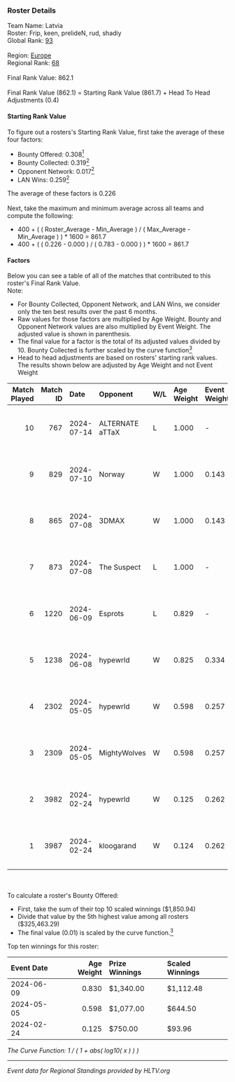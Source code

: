 ### Roster Details<br />
Team Name: Latvia<br />
Roster: Frip, keen, prelideN, rud, shadiy<br />
Global Rank: [93](../standings_global.md)<br />
<br />
Region: [Europe]( ../standings_europe.md)<br />
Regional Rank: [68]( ../standings_europe.md)<br />
<br />
Final Rank Value:  862.1<br />
<br />
Final Rank Value (862.1) = Starting Rank Value (861.7) + Head To Head Adjustments (0.4)<br />

#### Starting Rank Value<br />
To figure out a rosters's Starting Rank Value, first take the average of these four factors:<br />
- Bounty Offered: 0.308[<sup>1</sup>](#table2)
- Bounty Collected: 0.319[<sup>2</sup>](#table1)
- Opponent Network: 0.017[<sup>2</sup>](#table1)
- LAN Wins: 0.259[<sup>2</sup>](#table1)

The average of these factors is 0.226<br />
<br />
Next, take the maximum and minimum average across all teams and compute the following:<br />
- 400 + ( ( Roster_Average - Min_Average ) / ( Max_Average - Min_Average ) ) * 1600 = 861.7
- 400 + ( ( 0.226 - 0.000 ) / ( 0.783 - 0.000 ) ) * 1600 = 861.7


#### Factors<br />
Below you can see a table of all of the matches that contributed to this roster's Final Rank Value.<br />
Note:<br />

- For Bounty Collected, Opponent Network, and LAN Wins, we consider only the ten best results over the past 6 months.
- Raw values for those factors are multiplied by Age Weight. Bounty and Opponent Network values are also multiplied by Event Weight. The adjusted value is shown in parenthesis.
- The final value for a factor is the total of its adjusted values divided by 10. Bounty Collected is further scaled by the curve function[<sup>3</sup>](#curveFunction)
- Head to head adjustments are based on rosters' starting rank values. The results shown below are adjusted by Age Weight and not Event Weight
<span id="table1"></span><br />


| Match Played | Match ID | Date       | Opponent        | W/L | Age Weight | Event Weight | Bounty Collected | Opponent Network | LAN Wins  | H2H Adj. | Roster                               |
| -: | -: | :- | :- | :- | :- | :- | :- | :- | :- | -: | :- |
|           10 |      767 | 2024-07-14 | ALTERNATE aTTaX | L   | 1.000      | -            | -                | -                | -         |   -15.53 | Frip, keen, prelideN, rud, shadiy    |
|            9 |      829 | 2024-07-10 | Norway          | W   | 1.000      | 0.143        | 0.006 (0.001)    | 0.107 (0.015)    | 0 (0.000) |     7.89 | Frip, keen, prelideN, rud, shadiy    |
|            8 |      865 | 2024-07-08 | 3DMAX           | W   | 1.000      | 0.143        | 0.505 (0.072)    | 1.000 (0.143)    | 0 (0.000) |    29.98 | Frip, keen, prelideN, rud, shadiy    |
|            7 |      873 | 2024-07-08 | The Suspect     | L   | 1.000      | -            | -                | -                | -         |   -16.94 | Frip, keen, prelideN, rud, shadiy    |
|            6 |     1220 | 2024-06-09 | Esprots         | L   | 0.829      | -            | -                | -                | -         |   -18.31 | Frip, keen, prelideN, raw, shadiy    |
|            5 |     1238 | 2024-06-08 | hypewrld        | W   | 0.825      | 0.334        | 0.002 (0.001)    | 0.028 (0.008)    | 1 (0.825) |     6.01 | Frip, keen, prelideN, raw, shadiy    |
|            4 |     2302 | 2024-05-05 | hypewrld        | W   | 0.598      | 0.257        | 0.002 (0.000)    | 0.028 (0.004)    | 1 (0.598) |     4.57 | flairr, Frip, Mairel, rud, shadiy    |
|            3 |     2309 | 2024-05-05 | MightyWolves    | W   | 0.598      | 0.257        | 0.000 (0.000)    | 0.000 (0.000)    | 1 (0.598) |     1.30 | flairr, Frip, Mairel, rud, shadiy    |
|            2 |     3982 | 2024-02-24 | hypewrld        | W   | 0.125      | 0.262        | 0.002 (0.000)    | 0.028 (0.001)    | 1 (0.125) |     0.97 | EIZA, keen, prelideN, shadiy, shield |
|            1 |     3987 | 2024-02-24 | kloogarand      | W   | 0.124      | 0.262        | 0.000 (0.000)    | 0.000 (0.000)    | 1 (0.124) |     0.45 | EIZA, keen, prelideN, shadiy, shield |

<br />
<span id="table2"></span><br />
To calculate a roster's Bounty Offered:<br />

- First, take the sum of their top 10 scaled winnings ($1,850.94)
- Divide that value by the 5th highest value among all rosters ($325,463.29)
- The final value (0.01) is scaled by the curve function.[<sup>3</sup>](#curveFunction)

Top ten winnings for this roster:<br />

| Event Date | Age Weight | Prize Winnings | Scaled Winnings |
| :- | -: | :- | :- |
| 2024-06-09 |      0.830 | $1,340.00      | $1,112.48       |
| 2024-05-05 |      0.598 | $1,077.00      | $644.50         |
| 2024-02-24 |      0.125 | $750.00        | $93.96          |


<span id="curveFunction"></span>_The Curve Function: 1 / ( 1 + abs( log10( x ) ) )_<br />

---
_Event data for Regional Standings provided by HLTV.org_<br />
